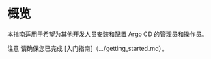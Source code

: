 <!-- TRANSLATED by md-translate -->
# 概览

本指南适用于希望为其他开发人员安装和配置 Argo CD 的管理员和操作员。

注意 请确保您已完成 [入门指南]（.../getting_started.md）。